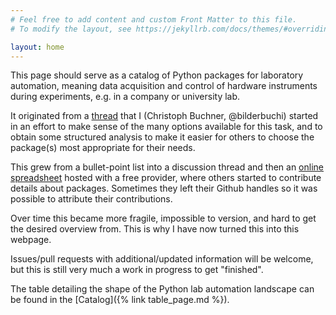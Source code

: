 ```yaml
---
# Feel free to add content and custom Front Matter to this file.
# To modify the layout, see https://jekyllrb.com/docs/themes/#overriding-theme-defaults

layout: home
---
```

This page should serve as a catalog of Python packages for laboratory automation, meaning data acquisition and control of hardware instruments during experiments, e.g. in a company or university lab.

It originated from a [thread](https://github.com/LabPy/labpy-discussion/issues/23) that I (Christoph Buchner, @bilderbuchi) started in an effort to make sense of the many options available for this task, and to obtain some structured analysis to make it easier for others to choose the package(s) most appropriate for their needs.

This grew from a bullet-point list into a discussion thread and then an [online spreadsheet](https://ethercalc.net/1anmq248ktu6) hosted with a free provider, where others started to contribute details about packages. Sometimes they left their Github handles so it was possible to attribute their contributions.

Over time this became more fragile, impossible to version, and hard to get the desired overview from. This is why I have now turned this into this webpage.

Issues/pull requests with additional/updated information will be welcome, but this is still very much a work in progress to get "finished".

The table detailing the shape of the Python lab automation landscape can be found in the [Catalog]({% link table_page.md %}).
